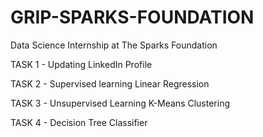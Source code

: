 # GRIP-SPARKS-FOUNDATION
Data Science Internship at The Sparks Foundation 

TASK 1 - Updating LinkedIn Profile

TASK 2 - Supervised learning Linear Regression

TASK 3 - Unsupervised Learning K-Means Clustering

TASK 4 - Decision Tree Classifier
